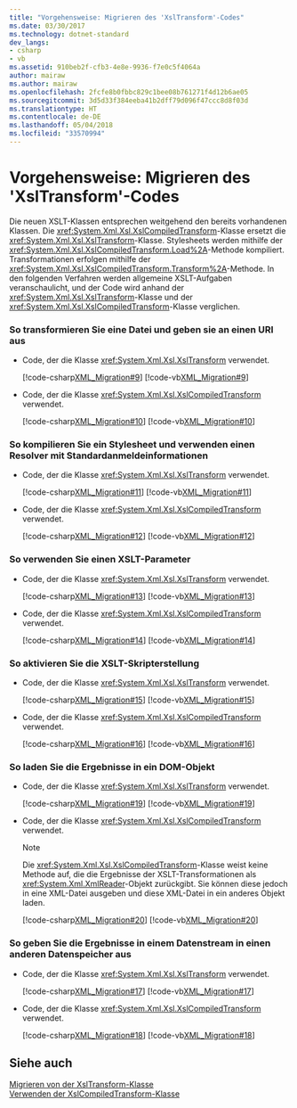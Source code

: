```yaml
---
title: "Vorgehensweise: Migrieren des 'XslTransform'-Codes"
ms.date: 03/30/2017
ms.technology: dotnet-standard
dev_langs:
- csharp
- vb
ms.assetid: 910beb2f-cfb3-4e8e-9936-f7e0c5f4064a
author: mairaw
ms.author: mairaw
ms.openlocfilehash: 2fcfe8b0fbbc829c1bee08b761271f4d12b6ae05
ms.sourcegitcommit: 3d5d33f384eeba41b2dff79d096f47ccc8d8f03d
ms.translationtype: HT
ms.contentlocale: de-DE
ms.lasthandoff: 05/04/2018
ms.locfileid: "33570994"
---
```

# <a name="how-to-migrate-your-xsltransform-code"></a>Vorgehensweise: Migrieren des 'XslTransform'-Codes
Die neuen XSLT-Klassen entsprechen weitgehend den bereits vorhandenen Klassen. Die <xref:System.Xml.Xsl.XslCompiledTransform>-Klasse ersetzt die <xref:System.Xml.Xsl.XslTransform>-Klasse. Stylesheets werden mithilfe der <xref:System.Xml.Xsl.XslCompiledTransform.Load%2A>-Methode kompiliert. Transformationen erfolgen mithilfe der <xref:System.Xml.Xsl.XslCompiledTransform.Transform%2A>-Methode. In den folgenden Verfahren werden allgemeine XSLT-Aufgaben veranschaulicht, und der Code wird anhand der <xref:System.Xml.Xsl.XslTransform>-Klasse und der <xref:System.Xml.Xsl.XslCompiledTransform>-Klasse verglichen.  
  
### <a name="to-transform-a-file-and-output-to-a-uri"></a>So transformieren Sie eine Datei und geben sie an einen URI aus  
  
-   Code, der die Klasse <xref:System.Xml.Xsl.XslTransform> verwendet.  
  
     [!code-csharp[XML_Migration#9](../../../../samples/snippets/csharp/VS_Snippets_Data/XML_Migration/CS/migration.cs#9)]
     [!code-vb[XML_Migration#9](../../../../samples/snippets/visualbasic/VS_Snippets_Data/XML_Migration/VB/migration.vb#9)]  
  
-   Code, der die Klasse <xref:System.Xml.Xsl.XslCompiledTransform> verwendet.  
  
     [!code-csharp[XML_Migration#10](../../../../samples/snippets/csharp/VS_Snippets_Data/XML_Migration/CS/migration.cs#10)]
     [!code-vb[XML_Migration#10](../../../../samples/snippets/visualbasic/VS_Snippets_Data/XML_Migration/VB/migration.vb#10)]  
  
### <a name="to-compile-a-style-sheet-and-use-a-resolver-with-default-credentials"></a>So kompilieren Sie ein Stylesheet und verwenden einen Resolver mit Standardanmeldeinformationen  
  
-   Code, der die Klasse <xref:System.Xml.Xsl.XslTransform> verwendet.  
  
     [!code-csharp[XML_Migration#11](../../../../samples/snippets/csharp/VS_Snippets_Data/XML_Migration/CS/migration.cs#11)]
     [!code-vb[XML_Migration#11](../../../../samples/snippets/visualbasic/VS_Snippets_Data/XML_Migration/VB/migration.vb#11)]  
  
-   Code, der die Klasse <xref:System.Xml.Xsl.XslCompiledTransform> verwendet.  
  
     [!code-csharp[XML_Migration#12](../../../../samples/snippets/csharp/VS_Snippets_Data/XML_Migration/CS/migration.cs#12)]
     [!code-vb[XML_Migration#12](../../../../samples/snippets/visualbasic/VS_Snippets_Data/XML_Migration/VB/migration.vb#12)]  
  
### <a name="to-use-an-xslt-parameter"></a>So verwenden Sie einen XSLT-Parameter  
  
-   Code, der die Klasse <xref:System.Xml.Xsl.XslTransform> verwendet.  
  
     [!code-csharp[XML_Migration#13](../../../../samples/snippets/csharp/VS_Snippets_Data/XML_Migration/CS/migration.cs#13)]
     [!code-vb[XML_Migration#13](../../../../samples/snippets/visualbasic/VS_Snippets_Data/XML_Migration/VB/migration.vb#13)]  
  
-   Code, der die Klasse <xref:System.Xml.Xsl.XslCompiledTransform> verwendet.  
  
     [!code-csharp[XML_Migration#14](../../../../samples/snippets/csharp/VS_Snippets_Data/XML_Migration/CS/migration.cs#14)]
     [!code-vb[XML_Migration#14](../../../../samples/snippets/visualbasic/VS_Snippets_Data/XML_Migration/VB/migration.vb#14)]  
  
### <a name="to-enable-xslt-scripting"></a>So aktivieren Sie die XSLT-Skripterstellung  
  
-   Code, der die Klasse <xref:System.Xml.Xsl.XslTransform> verwendet.  
  
     [!code-csharp[XML_Migration#15](../../../../samples/snippets/csharp/VS_Snippets_Data/XML_Migration/CS/migration.cs#15)]
     [!code-vb[XML_Migration#15](../../../../samples/snippets/visualbasic/VS_Snippets_Data/XML_Migration/VB/migration.vb#15)]  
  
-   Code, der die Klasse <xref:System.Xml.Xsl.XslCompiledTransform> verwendet.  
  
     [!code-csharp[XML_Migration#16](../../../../samples/snippets/csharp/VS_Snippets_Data/XML_Migration/CS/migration.cs#16)]
     [!code-vb[XML_Migration#16](../../../../samples/snippets/visualbasic/VS_Snippets_Data/XML_Migration/VB/migration.vb#16)]  
  
### <a name="to-load-the-results-into-a-dom-object"></a>So laden Sie die Ergebnisse in ein DOM-Objekt  
  
-   Code, der die Klasse <xref:System.Xml.Xsl.XslTransform> verwendet.  
  
     [!code-csharp[XML_Migration#19](../../../../samples/snippets/csharp/VS_Snippets_Data/XML_Migration/CS/migration.cs#19)]
     [!code-vb[XML_Migration#19](../../../../samples/snippets/visualbasic/VS_Snippets_Data/XML_Migration/VB/migration.vb#19)]  
  
-   Code, der die Klasse <xref:System.Xml.Xsl.XslCompiledTransform> verwendet.  
  
    > [!NOTE]
    >  Die <xref:System.Xml.Xsl.XslCompiledTransform>-Klasse weist keine Methode auf, die die Ergebnisse der XSLT-Transformationen als <xref:System.Xml.XmlReader>-Objekt zurückgibt. Sie können diese jedoch in eine XML-Datei ausgeben und diese XML-Datei in ein anderes Objekt laden.  
  
     [!code-csharp[XML_Migration#20](../../../../samples/snippets/csharp/VS_Snippets_Data/XML_Migration/CS/migration.cs#20)]
     [!code-vb[XML_Migration#20](../../../../samples/snippets/visualbasic/VS_Snippets_Data/XML_Migration/VB/migration.vb#20)]  
  
### <a name="to-stream-the-results-into-another-data-store"></a>So geben Sie die Ergebnisse in einem Datenstream in einen anderen Datenspeicher aus  
  
-   Code, der die Klasse <xref:System.Xml.Xsl.XslTransform> verwendet.  
  
     [!code-csharp[XML_Migration#17](../../../../samples/snippets/csharp/VS_Snippets_Data/XML_Migration/CS/migration.cs#17)]
     [!code-vb[XML_Migration#17](../../../../samples/snippets/visualbasic/VS_Snippets_Data/XML_Migration/VB/migration.vb#17)]  
  
-   Code, der die Klasse <xref:System.Xml.Xsl.XslCompiledTransform> verwendet.  
  
     [!code-csharp[XML_Migration#18](../../../../samples/snippets/csharp/VS_Snippets_Data/XML_Migration/CS/migration.cs#18)]
     [!code-vb[XML_Migration#18](../../../../samples/snippets/visualbasic/VS_Snippets_Data/XML_Migration/VB/migration.vb#18)]  
  
## <a name="see-also"></a>Siehe auch  
 [Migrieren von der XslTransform-Klasse](../../../../docs/standard/data/xml/migrating-from-the-xsltransform-class.md)  
 [Verwenden der XslCompiledTransform-Klasse](../../../../docs/standard/data/xml/using-the-xslcompiledtransform-class.md)

